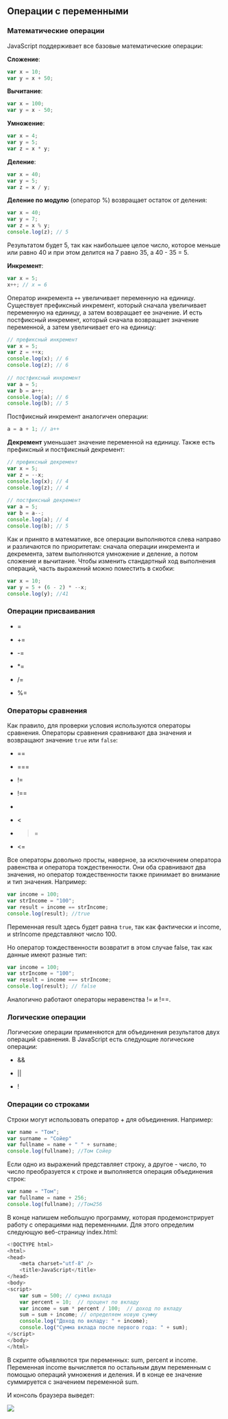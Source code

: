 ## Операции с переменными

### Математические операции

JavaScript поддерживает все базовые математические операции:

**Сложение**:

```js
var x = 10;
var y = x + 50;
```

**Вычитание**:

```js
var x = 100;
var y = x - 50;
```

**Умножение**:

```js
var x = 4;
var y = 5;
var z = x * y;
```

**Деление**:

```js
var x = 40;
var y = 5;
var z = x / y;
```

**Деление по модулю** (оператор %) возвращает остаток от деления:

```js
var x = 40;
var y = 7;
var z = x % y;
console.log(z); // 5
```

Результатом будет 5, так как наибольшее целое число, которое меньше или равно 40 и при этом делится на 7 равно 35, а 40 - 35 = 5.

**Инкремент**:

```js
var x = 5;
x++; // x = 6
```

Оператор инкремента `++` увеличивает переменную на единицу. Существует префиксный инкремент, который сначала увеличивает переменную 
на единицу, а затем возвращает ее значение. И есть постфиксный инкремент, который сначала возвращает значение переменной, а затем увеличивает его на единицу:

```js
// префиксный инкремент
var x = 5;
var z = ++x;
console.log(x); // 6
console.log(z); // 6
    
// постфиксный инкремент
var a = 5;
var b = a++;
console.log(a); // 6
console.log(b); // 5
```

Постфиксный инкремент аналогичен операции:

```js
a = a + 1; // a++
```

**Декремент** уменьшает значение переменной на единицу. Также есть префиксный и постфиксный декремент:

```js
// префиксный декремент
var x = 5;
var z = --x;
console.log(x); // 4
console.log(z); // 4
    
// постфиксный декремент
var a = 5;
var b = a--;
console.log(a); // 4
console.log(b); // 5
```

Как и принято в математике, все операции выполняются слева направо и различаются по приоритетам: сначала операции инкремента и декремента, затем 
выполняются умножение и деление, а потом сложение и вычитание. Чтобы изменить стандартный ход выполнения операций, часть выражений можно поместить в скобки:

```js
var x = 10;
var y = 5 + (6 - 2) * --x;
console.log(y); //41
```

### Операции присваивания

- =

- +=

- -=

- *=

- /=

- %=

### Операторы сравнения

Как правило, для проверки условия используются операторы сравнения. Операторы сравнения сравнивают два значения и возвращают значение 
`true` или `false`:

- ==

- ===

- !=

- !==

- >

- <

- >=

- <=

Все операторы довольно просты, наверное, за исключением оператора равенства и оператора тождественности. Они оба сравнивают два значения, но оператор тождественности также принимает во внимание 
и тип значения. Например:

```js
var income = 100;
var strIncome = "100";
var result = income == strIncome;
console.log(result); //true
```

Переменная result здесь будет равна `true`, так как фактически и income, и strIncome представляют число 100.

Но оператор тождественности возвратит в этом случае false, так как данные имеют разные тип:

```js
var income = 100;
var strIncome = "100";
var result = income === strIncome;
console.log(result); // false
```

Аналогично работают операторы неравенства != и !==.

### Логические операции

Логические операции применяются для объединения результатов двух операций сравнения. В JavaScript есть следующие логические операции:

- &&

- ||

- !

### Операции со строками

Строки могут использовать оператор + для объединения. Например:

```js
var name = "Том";
var surname = "Сойер"
var fullname = name + " " + surname;
console.log(fullname); //Том Сойер
```

Если одно из выражений представляет строку, а другое - число, то число преобразуется к строке и выполняется операция объединения строк:

```js
var name = "Том";
var fullname = name + 256;
console.log(fullname); //Том256
```

В конце напишем небольшую программу, которая продемонстрирует работу с операциями над переменными. Для этого определим следующую веб-страницу index.html:

```js
<!DOCTYPE html>
<html>
<head>
    <meta charset="utf-8" />
    <title>JavaScript</title>
</head>
<body>
<script>
    var sum = 500; // сумма вклада
    var percent = 10;  // процент по вкладу
    var income = sum * percent / 100;  // доход по вкладу
    sum = sum + income; // определяем новую сумму
    console.log("Доход по вкладу: " + income);
    console.log("Сумма вклада после первого года: " + sum);
</script>
</body>
</html>
```

В скрипте объявляются три переменных: sum, percent и income. Переменная income вычисляется по остальным двум переменным с помощью операций умножения и деления. И в конце ее значение суммируется 
с значением переменной sum.

И консоль браузера выведет:

![](https://metanit.com/web/javascript/pics/2.1.png)

